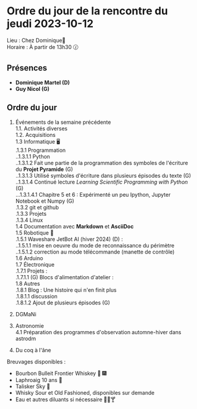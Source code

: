 # Ordre du jour de la rencontre du jeudi 2023-10-12
Lieu :    Chez Dominique🔭  
Horaire : À partir de 13h30 🕜  
## Présences
* **Dominique Martel (D)**  
* **Guy Nicol (G)**  
## Ordre du jour
1. Événements de la semaine précédente  
 1.1.  Activités diverses  
 1.2.  Acquisitions  
 1.3 Informatique 🖥  
.1.3.1 Programmation  
..1.3.1.1 Python  
..1.3.1.2 Fait une partie de la programmation des symboles de l'écriture du **Projet Pyramide** (G)  
..1.3.1.3 Utilisé symboles d'écriture dans plusieurs épisodes du texte (G)  
..1.3.1.4 Continué lecture *Learning Scientific Programming with Python* (G)  
...1.3.1.4.1 Chapitre 5 et 6 : Expérimenté un peu Ipython, Jupyter Notebook et Numpy (G)  
.1.3.2 git et github  
.1.3.3 Projets  
.1.3.4 Linux  
1.4 Documentation avec **Markdown** et **AsciiDoc**  
1.5 Robotique 🤖   
.1.5.1 Waveshare JetBot AI (hiver 2024) (D) :  
..1.5.1.1 mise en oeuvre du mode de reconnaissance du périmètre  
..1.5.1.2 correction au mode télécommande (manette de contrôle)  
1.6 Arduino  
1.7 Électronique  
.1.7.1 Projets :  
.1.7.1.1 (G) Blocs d'alimentation d'atelier :  
1.8 Autres  
   .1.8.1 Blog : Une histoire qui n'en finit plus  
   .1.8.1.1 discussion  
   .1.8.1.2 Ajout de plusieurs épisodes (G)  
3. DGMaNi  
4. Astronomie  
4.1 Préparation des programmes d'observation automne-hiver dans astrodm   

5. Du coq à l'âne    

Breuvages disponibles :
 * Bourbon Bulleit Frontier Whiskey 🥃 🎆
 * Laphroaig 10 ans 🥃  
 * Talisker Sky  🥃  
 * Whisky Sour et Old Fashioned, disponibles sur demande
 * Eau et autres diluants si nécessaire 🍶🍺🍸
